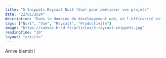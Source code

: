 ```yaml
---
title: "5 Snippets Raycast Nuxt (Vue) pour améliorer vos projets"
date: "22/01/2024"
description: "Dans le domaine du développement web, où l'efficacité est aussi précieuse que l'expertise, les outils qui rationalisent et simplifient notre flux de travail sont indispensables. Parmi ceux-ci, les extraits de code Raycast émergent comme un allié puissant, surtout pour ceux qui travaillent avec les frameworks Nuxt et Vue. Mais qu'est-ce que ces extraits de code, et comment peuvent-ils transformer votre expérience de développement ?"
tags: ["Nuxt", "Vue", "Raycast", "Productivité"]
image: "https://canvas.hrcd.fr/articles/5-raycast-snippets.jpg"
readingTime: "10"
layout: "article"
---
```


Arrive bientôt !
